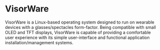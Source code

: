 # VisorWare
VisorWare is a Linux-based operating system designed to run on wearable devices with a glasses/spectacles form-factor. Being compatible with small OLED and TFT displays, VisorWare is capable of providing a comfortable user experience with its simple user-interface and functional application installation/management systems.
